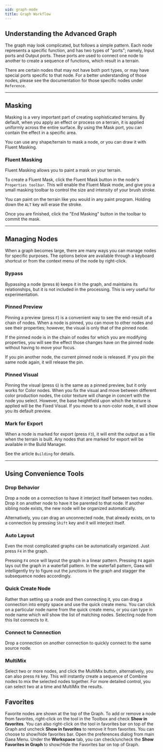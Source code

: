 ```yaml
---
uid: graph-mode
title: Graph Workflow
---
```


## Understanding the Advanced Graph
The graph may look complicated, but follows a simple pattern. Each node represents a specific function, and has two types of "ports"; namely, Input ports and Output ports. These ports are used to connect one node to another to create a sequence of functions, which result in a terrain.

There are certain nodes that may not have both port types, or may have special ports specific to that node. For a better understanding of those nodes, please see the documentation for those specific nodes under `Reference`.

---

## Masking
Masking is a very important part of creating sophisticated terrains. By default, when you apply an effect or process on a terrain, it is applied uniformly across the entire surface. By using the Mask port, you can contain the effect in a specific area.

You can use any shape/terrain to mask a node, or you can draw it with Fluent Masking.

### Fluent Masking
Fluent Masking allows you to paint a mask on your terrain.

To create a Fluent Mask, click the Fluent Mask button in the node's `Properties toolbar`. This will enable the Fluent Mask mode, and give you a small masking toolbar to control the size and intensity of your brush stroke. 

You can paint on the terrain like you would in any paint program. Holding down the `ALT` key will erase the stroke.

Once you are finished, click the "End Masking" button in the toolbar to commit the mask.

---

## Managing Nodes
When a graph becomes large, there are many ways you can manage nodes for specific purposes. The options below are available through a keyboard shortcut or from the context menu of the node by right-click.

### Bypass
Bypassing a node (press `B`) keeps it in the graph, and maintains its relationships, but it is not included in the processing. This is very useful for experimentation.

### Pinned Preview
Pinning a preview (press `F`) is a convenient way to see the end-result of a chain of nodes. When a node is pinned, you can move to other nodes and see their properties; however, the visual is only that of the pinned node. 

If the pinned node is in the chain of nodes for which you are modifying properties, you will see the effect those changes have on the pinned node without having to move your focus.

If you pin another node, the current pinned node is released. If you pin the same node again, it will release the pin.

### Pinned Visual
Pinning the visual (press `G`) is the same as a pinned preview, but it only works for Color nodes. When you fix the visual and move between different color production nodes, the color texture will change in concert with the node you select. However, the base heightfield upon which the texture is applied will be the Fixed Visual. If you move to a non-color node, it will show you its default preview.

### Mark for Export
When a node is marked for export (press `F3`), it will emit the output as a file when the terrain is built. Any nodes that are marked for export will be available in the Build Manager.

See the article `Building` for details.

---

## Using Convenience Tools
### Drop Behavior
Drop a node on a connection to have it interject itself between two nodes. Drop it on another node to have it be parented to that node. If another sibling node exists, the new node will be organized automatically.

Alternatively, you can drag an unconnected node, that already exists, on to a connection by pressing `Shift` key and it will interject itself.

### Auto Layout
Even the most complicated graphs can be automatically organized. Just press `F4` in the graph.

Pressing `F4` once will layout the graph in a linear pattern. Pressing `F4` again lays out the graph in a waterfall pattern. In the waterfall pattern, Gaea will intelligently try to figure out the junctions in the graph and stagger the subsequence nodes accordingly.

### Quick Create Node
Rather than setting up a node and then connecting it, you can drag a connection into empty space and use the quick create menu. You can click on a particular node name from the quick create menu, or you can type in node name which will show the list of matching nodes. Selecting node from this list connects to it.

### Connect to Connection
Drop a connection on another connection to quickly connect to the same source node.

### MultiMix
Select two or more nodes, and click the MultiMix button, alternatively, you can also press `F8` key. This will instantly create a sequence of Combine nodes to mix the selected nodes together. For more detailed control, you can select two at a time and MultiMix the results.

## Favorites
Favorite nodes are shown at the top of the Graph. To add or remove a node from favorites, right-click on the tool in the Toolbox and check **Show in favorites**. You can also right-click on the tool in favorites bar on top of the Graph and uncheck **Show in favorites** to remove it from favorites. You can choose to show/hide favorites bar. Open the preferences dialog from main Gaea Menu. Under the **Workspace** tab, you can check/uncheck the **Show Favorites in Graph** to show/Hide the Favorites bar on top of Graph.

